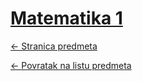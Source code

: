 # [Matematika 1](https://www.github.com/studosi-fer/MAT1)
[<- Stranica predmeta](https://www.fer.unizg.hr/predmet/mat1)

[<- Povratak na listu predmeta](https://www.github.com/studosi/FER)